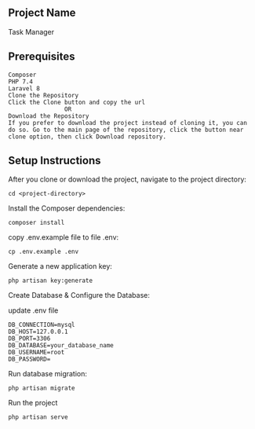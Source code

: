 ## Project Name 
Task Manager

## Prerequisites
    Composer
    PHP 7.4
    Laravel 8
    Clone the Repository
    Click the Clone button and copy the url
                    OR
    Download the Repository
    If you prefer to download the project instead of cloning it, you can do so. Go to the main page of the repository, click the button near clone option, then click Download repository.


## Setup Instructions
After you clone or download the project, navigate to the project directory:

    cd <project-directory>

Install the Composer dependencies:

    composer install

copy .env.example file to file .env:

    cp .env.example .env

Generate a new application key:

    php artisan key:generate

Create Database
    &
Configure the Database:

update .env file<br>

    DB_CONNECTION=mysql
    DB_HOST=127.0.0.1
    DB_PORT=3306
    DB_DATABASE=your_database_name
    DB_USERNAME=root
    DB_PASSWORD=

Run database migration:

    php artisan migrate

Run the project

    php artisan serve

